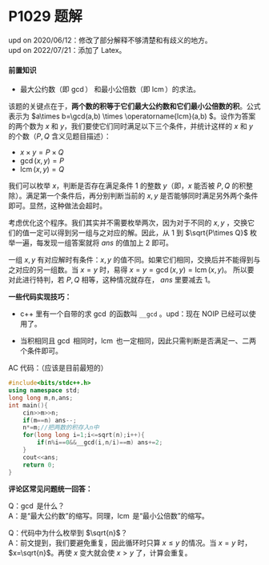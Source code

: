 # P1029 题解

upd on 2020/06/12：修改了部分解释不够清楚和有歧义的地方。  
upd on 2022/07/21：添加了 Latex。 


#### 前置知识

- 最大公约数（即 $\gcd$） 和最小公倍数（即 $\operatorname{lcm}$）的求法。



该题的关键点在于，**两个数的积等于它们最大公约数和它们最小公倍数的积**。公式表示为 $a\times b=\gcd(a,b) \times \operatorname{lcm}(a,b) $。设作为答案的两个数为 $x$ 和 $y$，我们要使它们同时满足以下三个条件，并统计这样的 $x$ 和 $y$ 的个数（$P,Q$ 含义见题目描述）：

- $x \times y=P \times Q$
- $\gcd(x,y)=P$
- $\operatorname{lcm}(x,y)=Q$

我们可以枚举 $x$，判断是否存在满足条件 $1$ 的整数 $y$（即，$x$ 能否被 $P,Q$ 的积整除）。满足第一个条件后，再分别判断当前的 $x,y$ 是否能够同时满足另外两个条件即可。显然，这种做法会超时。

考虑优化这个程序。我们其实并不需要枚举两次，因为对于不同的 $x,y$ ，交换它们的值一定可以得到另一组与之对应的解。因此，从 $1$ 到 $\sqrt{P\times Q}$ 枚举一遍，每发现一组答案就将 $ans$ 的值加上 $2$ 即可。

一组 $x,y$ 有对应解时有条件：$x,y$ 的值不同。如果它们相同，交换后并不能得到与之对应的另一组数。当 $x=y$ 时，易得 $x=y=\gcd(x,y)=\operatorname{lcm}(x,y)$。
所以要对此进行特判，若 $P,Q$ 相等，这种情况就存在， $ans$ 里要减去 $1$。

**一些代码实现技巧：**

- c++ 里有一个自带的求 $\gcd$ 的函数叫 `__gcd` 。upd：现在 NOIP 已经可以使用了。

- 当积相同且 $\gcd$ 相同时，$\operatorname{lcm}$ 也一定相同，因此只需判断是否满足一、二两个条件即可。

AC 代码：（应该是目前最短的）

```cpp
#include<bits/stdc++.h>
using namespace std;
long long m,n,ans;
int main(){
	cin>>m>>n;
	if(m==n) ans--;
	n*=m;//把两数的积存入n中 
	for(long long i=1;i<=sqrt(n);i++){
		if(n%i==0&&__gcd(i,n/i)==m) ans+=2;
	}
	cout<<ans;
	return 0;
}
```

**评论区常见问题统一回答：**

Q：$\gcd$ 是什么？  
A：是“最大公约数”的缩写。同理，$\operatorname{lcm}$ 是“最小公倍数”的缩写。

Q：代码中为什么枚举到 $\sqrt{n}$？  
A：前文提到，我们要避免重复，因此循环时只算 $x\le y$ 的情况。当 $x=y$ 时，$x=\sqrt{n}$。再使 $x$ 变大就会使 $x>y$ 了，计算会重复。


